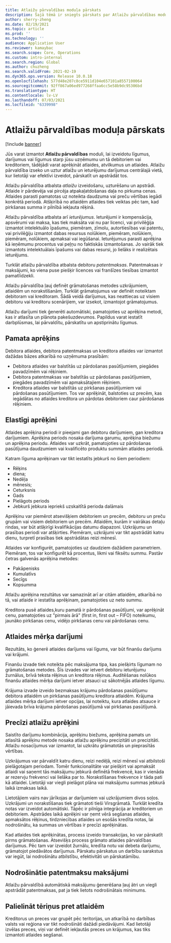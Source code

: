 ```yaml
---
title: Atlaižu pārvaldības moduļa pārskats
description: Šajā tēmā ir sniegts pārskats par Atlaižu pārvaldības moduli Microsoft Dynamics 365 Supply Chain Management.
author: sherry-zheng
ms.date: 02/19/2021
ms.topic: article
ms.prod: ''
ms.technology: ''
audience: Application User
ms.reviewer: kamaybac
ms.search.scope: Core, Operations
ms.custom: intro-internal
ms.search.region: Global
ms.author: chuzheng
ms.search.validFrom: 2021-02-19
ms.dyn365.ops.version: Release 10.0.18
ms.openlocfilehash: 577d48e207c8ce5911d104e657101a8557100064
ms.sourcegitcommit: 92ff867a06ed977268ffaa6cc5e58b9dc95306bd
ms.translationtype: HT
ms.contentlocale: lv-LV
ms.lasthandoff: 07/03/2021
ms.locfileid: "6339998"
---
```

# <a name="rebate-management-module-overview"></a>Atlaižu pārvaldības moduļa pārskats

[!include [banner](../includes/banner.md)]

Jūs varat izmantot **Atlaižu pārvaldības** moduli, lai izveidotu līgumus, darījumus vai līgumus starp jūsu uzņēmumu un tā debitoriem vai kreditoriem, tādējādi varat aprēķināt atlaides, atvilkumus un atlaides. Atlaižu pārvaldība izseko un uztur atlaižu un ieturējumu darījumus centrālajā vietā, kur lietotāji var efektīvi izveidot, pārskatīt un apstrādāt tos.

Atlaižu pārvaldība atbalsta *atlaižu* izveidošanu, uzturēšanu un apstrādi. Atlaide ir pārdevēja vai pircēja atpakaļatdošanas daļa no pirkuma cenas. Atlaides parasti pamatotas uz noteikta daudzuma vai preču vērtības iegādi konkrētā periodā. Atšķirībā no atlaidēm atlaides tiek veiktas pēc tam, kad pirkšanas summa ir pilnībā iekļauta rēķinā.

Atlaižu pārvaldība atbalsta arī *ieturējumus*. Ieturējumi ir kompensācija, apsvērumi vai maksa, kas tiek maksāta vai nu par licenci, vai privilēģija izmantot intelektuālo īpašumu, piemēram, zīmolu, autortiesības vai patentu, vai privilēģiju izmantot dabas resursus nolūkiem, piemēram, nolūkiem, piemēram, nolūkiem, apmaksai vai iegūšanai. Ieturējumus parasti aprēķina kā ieņēmumu procentus vai peļņu no faktiskās izmantošanas. Jo vairāk tiek izmantots intelektuālais īpašums vai dabas resursi, jo lielāks ir realizētais ieturējums.

Turklāt atlaižu pārvaldība atbalsta debitoru *patentmaksas*. Patentmaksas ir maksājumi, ko viena puse piešķir licences vai franšīzes tiesības izmantot pamatlīdzekli.

Atlaižu pārvaldība ļauj definēt grāmatošanas metodes uzkrājumiem, atlaidēm un norakstīšanām. Turklāt grāmatojumus var definēt noteiktam debitoram vai kreditoram. Šādā veidā darījumus, kas neattiecas uz visiem debitoru vai kreditoru scenārijiem, var izsekot, izmantojot grāmatojumus.

Atlaižu darījumi tiek ģenerēti automātiski, pamatojoties uz aprēķina metodi, kas ir atlasīta un plānota pakešuzdevumos. Papildus varat iestatīt darbplūsmas, lai pārvaldītu, pārskatītu un apstiprinātu līgumus.

## <a name="basis-calculation"></a>Pamata aprēķins

Debitora atlaides, debitora patentmaksas un kreditora atlaides var izmantot dažādas bāzes atkarībā no uzņēmuma prasībām:

- Debitora atlaides var balstītās uz pārdošanas pasūtījumiem, piegādes pavadzīmēm vai rēķiniem.
- Debitora patentmaksas var balstītās uz pārdošanas pasūtījumiem, piegādes pavadzīmēm vai apmaksātajiem rēķiniem.
- Kreditora atlaides var balstītās uz pirkšanas pasūtījumiem vai pārdošanas pasūtījumiem. Tos var aprēķināt, balstoties uz precēm, kas iegādātas no atlaides kreditora un pārdotas debitoriem caur pārdošanas rēķiniem.

## <a name="flexible-calculations"></a>Elastīgi aprēķini

Atlaides aprēķina periodi ir pieejami gan debitoru darījumiem, gan kreditora darījumiem. Aprēķina periods nosaka darījuma garumu, aprēķina biežumu un aprēķina periodu. Atlaides var uzkrāt, pamatojoties uz pārdošanas pasūtījuma daudzumiem vai kvalificēto produktu summām atlaides periodā.

Katram līguma aprēķinam var tikt iestatīts jebkurš no šiem periodiem:

- Rēķins
- diena;
- Nedēļa
- mēnesis;
- Ceturksnis
- Gads
- Pielāgots periods
- Jebkurš jebkura iepriekš uzskaitītā perioda dalāmais

Aprēķinu var piemērot atsevišķiem debitoriem un precēm, debitoru un preču grupām vai visiem debitoriem un precēm. Atlaidēm, kurām ir vairākas detaļu rindas, var būt atšķirīgi kvalifikācijas datumu diapazoni. Uzkrājumu un prasības periodi var atšķirties. Piemēram, uzkrājumi var tikt apstrādāti katru dienu, turpretī prasības tiek apstrādātas reizi mēnesī.

Atlaides var konfigurēt, pamatojoties uz daudziem dažādiem parametriem. Piemēram, tos var konfigurēt kā procentus, likmi vai fiksētu summu. Pastāv četras galvenās aprēķina metodes:

- Pakāpenisks
- Kumulatīvs
- Secīgs
- Kopsumma

Atlaižu aprēķina rezultātus var samazināt arī ar citām atlaidēm, atkarībā no tā, vai atlaide ir iestatīta aprēķinam, pamatojoties uz neto summu.

Kreditora pusē atlaides,kuru pamatā ir pārdošanas pasūtījumi, var aprēķināt cenu, pamatojoties uz "pirmais ārā" (first in, first out – FIFO) noteikumu, jaunāko pirkšanas cenu, vidējo pirkšanas cenu vai pārdošanas cenu.

## <a name="rebate-target-transactions"></a>Atlaides mērķa darījumi

Rezultāts, ko ģenerē atlaides darījums vai līgums, var būt finanšu darījums vai krājumi.

Finanšu izvade tiek noteikta pēc maksājuma tipa, kas piešķirts līgumam no grāmatošanas metodes. Šīs izvades var ietvert debitoru ieturējumu žurnālus, brīvā teksta rēķinus un kreditora rēķinus. Auditēšanas nolūkos finanšu atlaides mērķa darījumi ietver atsauci uz sākotnējās atlaides līgumu.

Krājuma izvade izveido bezmaksas krājumu pārdošanas pasūtījumu debitora atlaidēm un pirkšanas pasūtījumu kreditora atlaidēm. Krājuma atlaides mērķa darījumi ietver opcijas, lai noteiktu, kura atlaides atsauce ir jāievada brīva krājuma pārdošanas pasūtījumā vai pirkšanas pasūtījumā.

## <a name="accurate-rebate-calculations"></a>Precīzi atlaižu aprēķini

Saistīto darījumu kombinācija, aprēķinu biežums, aprēķina pamats un atlasītā aprēķinu metode nosaka atlaižu aprēķinu precizitāti un precizitāti. Atlaižu nosacījumus var izmantot, lai uzkrātu grāmatotās un pieprasītās vērtības.

Uzkrājumus var pārvaldīt katru dienu, reizi nedēļā, reizi mēnesī vai atbilstoši pielāgotajam periodam. Tomēr funkcionalitāte var piešķirt vai apmaksāt atlaidi vai saņemt tās maksājumu jebkurā definētā frekvencē, kas ir vienāda ar rezervju frekvenci vai lielāka par to. Norakstīšanas frekvence ir tāda pati kā atlaidei. Lietotāji var viegli pielāgot plāna vai maksājumu summas jebkurā laikā izmaksas laikā.

Lietotājiem vairs nav jārīkojas ar darījumiem vai uzkrājumiem divos soļos. Uzkrājumi un norakstīšanas tiek grāmatoti tieši Virsgrāmatā. Turklāt kredīta notas var izveidot automātiski. Tāpēc ir pilnīga integrācija ar kreditoriem un debitoriem. Apstrādes laikā aprēķini var ņemt vērā segšanas atlaides, apmaksātos rēķinus, tirdzniecības atlaides un esošās kredīta notas, lai nodrošinātu, ka summas un vērtības ir precīzi aprēķinātas.

Kad atlaides tiek aprēķinātas, process izveido transakcijas, ko var pārskatīt pirms grāmatošanas. Atsevišķs process grāmato atlaides pārvaldības darījumus. Pēc tam var izveidot žurnālu, kredīta notu vai debeta darījumu, grāmatojot piedāvātos darījumus. Pārskatu pārskatus un darbību sarakstus var iegūt, lai nodrošinātu atbilstību, efektivitāti un pārskatāmību.


## <a name="guaranteed-royalty-payments"></a>Nodrošinātie patentmaksu maksājumi

Atlaižu pārvaldībā automātiskā maksājumu ģenerēšana ļauj ātri un viegli apstrādāt patentmaksas, pat ja tiek lietots nodrošinātais minimums. 

## <a name="maximizing-spend-versus-rebates"></a>Palielināt tēriņus pret atlaidēm

Kreditorus un preces var grupēt pēc teritorijas, un atkarībā no darbības valsts vai reģiona var tikt nodrošināti dažādi piedāvājumi. Kad lietotāji izvēlas preces, viņi var definēt iekļautās preces un krājumus, kas tiks izmantoti atlaides segšanai.
